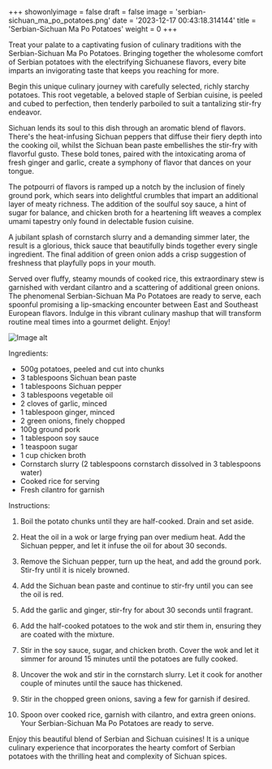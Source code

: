+++ 
showonlyimage = false 
draft = false 
image = 'serbian-sichuan_ma_po_potatoes.png'
date = '2023-12-17 00:43:18.314144' 
title = 'Serbian-Sichuan Ma Po Potatoes' 
weight = 0
+++ 

<!--more-->

 
Treat your palate to a captivating fusion of culinary traditions with the Serbian-Sichuan Ma Po Potatoes. Bringing together the wholesome comfort of Serbian potatoes with the electrifying Sichuanese flavors, every bite imparts an invigorating taste that keeps you reaching for more.

Begin this unique culinary journey with carefully selected, richly starchy potatoes. This root vegetable, a beloved staple of Serbian cuisine, is peeled and cubed to perfection, then tenderly parboiled to suit a tantalizing stir-fry endeavor.

Sichuan lends its soul to this dish through an aromatic blend of flavors. There's the heat-infusing Sichuan peppers that diffuse their fiery depth into the cooking oil, whilst the Sichuan bean paste embellishes the stir-fry with flavorful gusto. These bold tones, paired with the intoxicating aroma of fresh ginger and garlic, create a symphony of flavor that dances on your tongue.

The potpourri of flavors is ramped up a notch by the inclusion of finely ground pork, which sears into delightful crumbles that impart an additional layer of meaty richness. The addition of the soulful soy sauce, a hint of sugar for balance, and chicken broth for a heartening lift weaves a complex umami tapestry only found in delectable fusion cuisine.

A jubilant splash of cornstarch slurry and a demanding simmer later, the result is a glorious, thick sauce that beautifully binds together every single ingredient. The final addition of green onion adds a crisp suggestion of freshness that playfully pops in your mouth.

Served over fluffy, steamy mounds of cooked rice, this extraordinary stew is garnished with verdant cilantro and a scattering of additional green onions. The phenomenal Serbian-Sichuan Ma Po Potatoes are ready to serve, each spoonful promising a lip-smacking encounter between East and Southeast European flavors. Indulge in this vibrant culinary mashup that will transform routine meal times into a gourmet delight. Enjoy! 

![Image alt](/serbian-sichuan_ma_po_potatoes.png)

Ingredients: 

- 500g potatoes, peeled and cut into chunks
- 3 tablespoons Sichuan bean paste
- 1 tablespoons Sichuan pepper
- 3 tablespoons vegetable oil
- 2 cloves of garlic, minced
- 1 tablespoon ginger, minced
- 2 green onions, finely chopped
- 100g ground pork
- 1 tablespoon soy sauce
- 1 teaspoon sugar
- 1 cup chicken broth
- Cornstarch slurry (2 tablespoons cornstarch dissolved in 3 tablespoons water)
- Cooked rice for serving
- Fresh cilantro for garnish

Instructions:

1. Boil the potato chunks until they are half-cooked. Drain and set aside.

2. Heat the oil in a wok or large frying pan over medium heat. Add the Sichuan pepper, and let it infuse the oil for about 30 seconds.

3. Remove the Sichuan pepper, turn up the heat, and add the ground pork. Stir-fry until it is nicely browned.

4. Add the Sichuan bean paste and continue to stir-fry until you can see the oil is red.

5. Add the garlic and ginger, stir-fry for about 30 seconds until fragrant.

6. Add the half-cooked potatoes to the wok and stir them in, ensuring they are coated with the mixture.

7. Stir in the soy sauce, sugar, and chicken broth. Cover the wok and let it simmer for around 15 minutes until the potatoes are fully cooked.

8. Uncover the wok and stir in the cornstarch slurry. Let it cook for another couple of minutes until the sauce has thickened.

9. Stir in the chopped green onions, saving a few for garnish if desired.

10. Spoon over cooked rice, garnish with cilantro, and extra green onions. Your Serbian-Sichuan Ma Po Potatoes are ready to serve.

Enjoy this beautiful blend of Serbian and Sichuan cuisines! It is a unique culinary experience that incorporates the hearty comfort of Serbian potatoes with the thrilling heat and complexity of Sichuan spices.